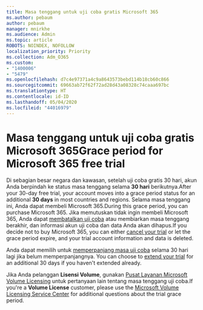 ```yaml
---
title: Masa tenggang untuk uji coba gratis Microsoft 365
ms.author: pebaum
author: pebaum
manager: mnirkhe
ms.audience: Admin
ms.topic: article
ROBOTS: NOINDEX, NOFOLLOW
localization_priority: Priority
ms.collection: Adm_O365
ms.custom:
- "1400006"
- "5479"
ms.openlocfilehash: d7c4e97371a4c9a8643573bebd114b18cb60c866
ms.sourcegitcommit: 69663ab72f62f72ad28d43a08328c74caaa697bc
ms.translationtype: HT
ms.contentlocale: id-ID
ms.lasthandoff: 05/04/2020
ms.locfileid: "44016979"
---
```

# <a name="grace-period-for-microsoft-365-free-trial"></a><span data-ttu-id="c5bf3-102">Masa tenggang untuk uji coba gratis Microsoft 365</span><span class="sxs-lookup"><span data-stu-id="c5bf3-102">Grace period for Microsoft 365 free trial</span></span>

<span data-ttu-id="c5bf3-103">Di sebagian besar negara dan kawasan, setelah uji coba gratis 30 hari, akun Anda berpindah ke status masa tenggang selama **30 hari** berikutnya.</span><span class="sxs-lookup"><span data-stu-id="c5bf3-103">After your 30-day free trial, your account moves into a grace period status for an additional **30 days** in most countries and regions.</span></span> <span data-ttu-id="c5bf3-104">Selama masa tenggang ini, Anda dapat membeli Microsoft 365.</span><span class="sxs-lookup"><span data-stu-id="c5bf3-104">During this grace period, you can purchase Microsoft 365.</span></span> <span data-ttu-id="c5bf3-105">Jika memutuskan tidak ingin membeli Microsoft 365, Anda dapat [membatalkan uji coba](https://docs.microsoft.com/microsoft-365/commerce/subscriptions/cancel-your-subscription?view=o365-worldwide) atau membiarkan masa tenggang berakhir, dan informasi akun uji coba dan data Anda akan dihapus.</span><span class="sxs-lookup"><span data-stu-id="c5bf3-105">If you decide not to buy Microsoft 365, you can either [cancel your trial](https://docs.microsoft.com/microsoft-365/commerce/subscriptions/cancel-your-subscription?view=o365-worldwide) or let the grace period expire, and your trial account information and data is deleted.</span></span>

<span data-ttu-id="c5bf3-106">Anda dapat memilih untuk [memperpanjang masa uji coba](https://docs.microsoft.com/microsoft-365/commerce/extend-your-trial) selama 30 hari lagi jika belum memperpanjangnya. </span><span class="sxs-lookup"><span data-stu-id="c5bf3-106">You can choose to [extend your trial](https://docs.microsoft.com/microsoft-365/commerce/extend-your-trial) for an additional 30 days if you haven't extended already.</span></span>

<span data-ttu-id="c5bf3-107">Jika Anda pelanggan **Lisensi Volume**, gunakan [Pusat Layanan Microsoft Volume Licensing](https://support.microsoft.com/help/4471406/how-to-contact-the-microsoft-volume-licensing-service-center) untuk pertanyaan lain tentang masa tenggang uji coba.</span><span class="sxs-lookup"><span data-stu-id="c5bf3-107">If you're a **Volume License** customer, please use the [Microsoft Volume Licensing Service Center](https://support.microsoft.com/help/4471406/how-to-contact-the-microsoft-volume-licensing-service-center) for additional questions about the trial grace period.</span></span>
